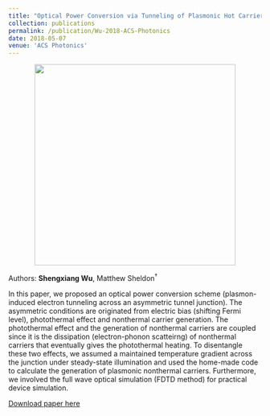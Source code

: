 ```yaml
---
title: "Optical Power Conversion via Tunneling of Plasmonic Hot Carriers"
collection: publications
permalink: /publication/Wu-2018-ACS-Photonics
date: 2018-05-07
venue: 'ACS Photonics'
---
```

<p align="center">
<img src="http://ShengxiangWuPlasmonic.github.io/images/TOC_1.jpg" width="400">
</p>  

Authors: **Shengxiang Wu**, Matthew Sheldon$^\dagger$

In this paper, we proposed an optical power conversion scheme (plasmon-induced electron tunneling across an asymmetric tunnel junction). The asymmetric conditions are originated from electric bias (shifting Fermi level), photothermal effect and nonthermal carrier generation. The photothermal effect and the generation of nonthermal carriers are coupled since it is the dissipation (electron-phonon scatteirng) of nonthermal carriers that eventually gives the photothermal heating. To disentangle these two effects, we assumed a maintained temperature gradient across the junction under steady-state illumination and used the home-made code to calculate the generation of plasmonic nonthermal carriers. Furthermore, we involved the full wave optical simulation (FDTD method) for practical device simulation.

[Download paper here](http://ShengxiangWuPlasmonic.github.io/files/Wu-2018-ACS-Photonics.pdf)

